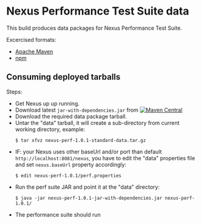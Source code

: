 # Nexus Performance Test Suite data

This build produces data packages for Nexus Performance Test Suite.

Excercised formats:
* [Apache Maven](maven/)
* [npm](npm/)

## Consuming deployed tarballs

Steps:
* Get Nexus up up running.
* Download latest `jar-with-dependencies.jar` from [![Maven Central](https://maven-badges.herokuapp.com/maven-central/io.takari.nexus/nexus-perf/badge.svg?subject=Nexus%20Performance%20Suite)](https://maven-badges.herokuapp.com/maven-central/io.takari.nexus/nexus-perf)
* Download the required data package tarball.
* Untar the "data" tarball, it will create a sub-directory from current working directory, example:
  ```
  $ tar xfvz nexus-perf-1.0.1-standard-data.tar.gz
  ```
* IF: your Nexus uses other baseUrl and/or port than default `http://localhost:8081/nexus`, you have to edit the "data" properties file and set `nexus.baseUrl` property accordingly:
  ```
  $ edit nexus-perf-1.0.1/perf.properties
  ```
* Run the perf suite JAR and point it at the "data" directory:
  ```
  $ java -jar nexus-perf-1.0.1-jar-with-dependencies.jar nexus-perf-1.0.1/
  ```
* The performance suite should run

